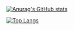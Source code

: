 [![Anurag's GitHub stats](https://github-readme-stats.vercel.app/api?username=burntnail&hide=markdown,javascript,css)](https://github.com/anuraghazra/github-readme-stats)

[![Top Langs](https://github-readme-stats.vercel.app/api/top-langs/?username=anuraghazra&hide=markdown,javascript,css)](https://github.com/anuraghazra/github-readme-stats)
